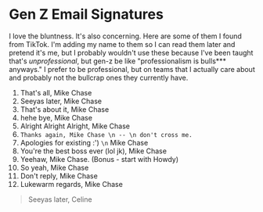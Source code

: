 # Gen Z Email Signatures

I love the bluntness. It's also concerning. Here are some of them I found from TikTok. I'm adding my name to them so I can read them later and pretend it's me, but I probably wouldn't use these because I've been taught that's _unprofessional_, but gen-z be like "professionalism is bulls\*\*\* anyways." I prefer to be professional, but on teams that I actually care about and probably not the bullcrap ones they currently have.&#x20;

1. That's all, Mike Chase
2. Seeyas later, Mike Chase
3. That's about it, Mike Chase
4. hehe bye, Mike Chase
5. Alright Alright Alright, Mike Chase
6. `Thanks again, Mike Chase \n -- \n don't cross me.`
7. Apologies for existing :') `\n` Mike Chase
8. You're the best boss ever (lol jk), Mike Chase
9. Yeehaw, Mike Chase. (Bonus - start with Howdy)
10. So yeah, Mike Chase
11. Don't reply, Mike Chase
12. Lukewarm regards, Mike Chase



> Seeyas later, Celine

